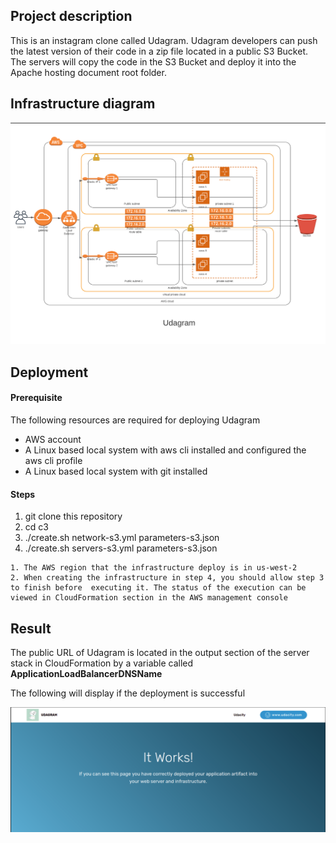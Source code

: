 ## Project description

This is an instagram clone called Udagram. Udagram developers can push the latest version of their code in a zip file located in a public S3 Bucket. The servers will copy the code in the S3 Bucket and deploy it into the Apache hosting document root folder.

## Infrastructure diagram

![](./Udagram%20infrastructure.png)

## Deployment

#### Prerequisite

The following resources are required for deploying Udagram

- AWS account
- A Linux based local system with aws cli installed and configured the aws cli profile
- A Linux based local system with git installed

#### Steps

1. git clone this repository
2. cd c3
3. ./create.sh <network stack name> network-s3.yml parameters-s3.json
4. ./create.sh <server stack name> servers-s3.yml parameters-s3.json

```
1. The AWS region that the infrastructure deploy is in us-west-2
2. When creating the infrastructure in step 4, you should allow step 3 to finish before  executing it. The status of the execution can be viewed in CloudFormation section in the AWS management console
```



## Result

The public URL of Udagram is located in the output section of the server stack in CloudFormation by a variable called **ApplicationLoadBalancerDNSName**

The following will display if the deployment is successful

![](./Udagram.png)



